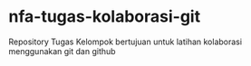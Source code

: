 # nfa-tugas-kolaborasi-git
Repository Tugas Kelompok bertujuan untuk latihan kolaborasi menggunakan git dan github
